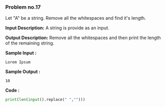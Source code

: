 ### Problem no.17

Let "A"  be a string. Remove all the whitespaces and find it's length.

**Input Description:**
A string is provide as an input.

**Output Description:**
Remove all the whitespaces and then print the length of the remaining string.

**Sample Input :**
```
Lorem Ipsum
```

**Sample Output :**
```
10
```

**Code :**
```python
print(len(input().replace(" ","")))
```
